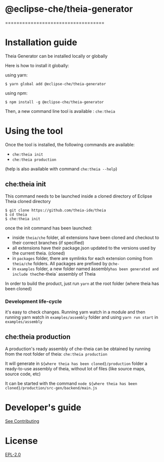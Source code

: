 # @eclipse-che/theia-generator
===================================


# Installation guide

Theia Generator can be installed locally or globally

Here is how to install it globally:

using yarn:
```
$ yarn global add @eclipse-che/theia-generator
```

using npm:
```
$ npm install -g @eclipse-che/theia-generator
```

Then, a new command line tool is available : `che:theia`

# Using the tool

Once the tool is installed, the following commands are available:
- `che:theia init`
- `che:theia production`

(help is also available with command `che:theia --help`)

## che:theia init

This command needs to be launched inside a cloned directory of Eclipse Theia cloned directory

```
$ git clone https://github.com/theia-ide/theia
$ cd theia
$ che:theia init
```

once the init command has been launched:
- inside `theia/che` folder, all extensions have been cloned and checkout to their correct branches (if specified)
- all extensions have their package.json updated to the versions used by the current theia. (cloned)
- in `packages` folder, there are symlinks for each extension coming from `theia/che` folders. All packages are prefixed by `@che-`
- in `examples` folder, a new folder named àssembly` has been generated and include the `che-theia` assembly of Theia

In order to build the product, just run `yarn` at the root folder (where theia has been cloned)


### Development life-cycle
it's easy to check changes. Running yarn watch in a module and then running yarn watch in `examples/assembly` folder and using `yarn run start` in `examples/assembly`


## che:theia production
A production's ready assembly of che-theia can be obtained by running from the root folder of theia: `che:theia production`

It will generate in `${where theia has been cloned}/production` folder a ready-to-use assembly of theia, without lot of files (like source maps, source code, etc)

It can be started with the command `node ${where theia has been cloned}/production/src-gen/backend/main.js`


# Developer's guide
[See Contributing](CONTRIBUTING.md)

# License

[EPL-2.0](LICENSE)
